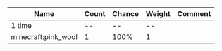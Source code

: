 | Name                | Count | Chance | Weight | Comment |
| ------------------- | ----- | ------ | ------ | ------- |
| 1 time              |    -- |     -- |     -- |         |
| minecraft:pink_wool |     1 |   100% |      1 |         |